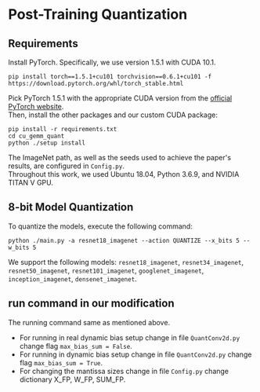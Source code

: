 
# Post-Training Quantization

## Requirements

Install PyTorch. Specifically, we use version 1.5.1 with CUDA 10.1.
```pytorch
pip install torch==1.5.1+cu101 torchvision==0.6.1+cu101 -f https://download.pytorch.org/whl/torch_stable.html
```
Pick PyTorch 1.5.1 with the appropriate CUDA version from the [official PyTorch website](https://pytorch.org/).  
Then, install the other packages and our custom CUDA package:
```setup
pip install -r requirements.txt
cd cu_gemm_quant
python ./setup install
```
The ImageNet path, as well as the seeds used to achieve the paper's results, are configured in `Config.py`.  
Throughout this work, we used Ubuntu 18.04, Python 3.6.9, and NVIDIA TITAN V GPU.  

## 8-bit Model Quantization

To quantize the models, execute the following command:

```quantize
python ./main.py -a resnet18_imagenet --action QUANTIZE --x_bits 5 --w_bits 5
```
We support the following models: `resnet18_imagenet`, `resnet34_imagenet`, `resnet50_imagenet`, `resnet101_imagenet`, `googlenet_imagenet`, `inception_imagenet`, `densenet_imagenet`.

## run command in our modification

The running command same as mentioned above.
* For running in real dynamic bias setup change in file `QuantConv2d.py` change flag `max_bias_sum = False`.
* For running in dynamic bias setup change in file `QuantConv2d.py` change flag `max_bias_sum = True`.
* For changing the mantissa sizes change in file `Config.py` change dictionary X_FP, W_FP, SUM_FP.
